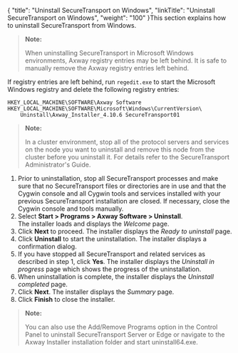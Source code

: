 {
    "title": "Uninstall SecureTransport on Windows",
    "linkTitle": "Uninstall SecureTransport on Windows",
    "weight": "100"
}This section explains how to uninstall <span class="mc-variable axway_variables.Component_Short_Name variable">SecureTransport</span> from Windows.

> **Note:**
>
> When uninstalling SecureTransport in Microsoft Windows environments, Axway registry entries may be left behind. It is safe to manually remove the Axway registry entries left behind.

If registry entries are left behind, run `regedit.exe` to start the Microsoft Windows registry and delete the following registry entries:


    HKEY_LOCAL_MACHINE\SOFTWARE\Axway Software
    HKEY_LOCAL_MACHINE\SOFTWARE\Microsoft\Windows\CurrentVersion\
        Uninstall\Axway_Installer_4.10.6 SecureTransport01

> **Note:**
>
> In a cluster environment, stop all of the protocol servers and services on the node you want to uninstall and remove this node from the cluster before you uninstall it. For details refer to the SecureTransport Administrator's Guide.

1.  Prior to uninstallation, stop all <span class="mc-variable axway_variables.Component_Short_Name variable">SecureTransport</span> processes and make sure that no <span class="mc-variable axway_variables.Component_Short_Name variable">SecureTransport</span> files or directories are in use and that the Cygwin console and all Cygwin tools and services installed with your previous <span class="mc-variable axway_variables.Component_Short_Name variable">SecureTransport</span> installation are closed. If necessary, close the Cygwin console and tools manually.
2.  Select **Start > Programs > Axway Software > Uninstall**.  
    The installer loads and displays the *Welcome* page.
3.  Click **Next** to proceed. The installer displays the *Ready to uninstall* page.
4.  Click **Uninstall** to start the uninstallation. The installer displays a confirmation dialog.
5.  If you have stopped all <span class="mc-variable axway_variables.Component_Short_Name variable">SecureTransport</span> and related services as described in step 1, click **Yes**. The installer displays the *Uninstall in progress* page which shows the progress of the uninstallation.
6.  When uninstallation is complete, the installer displays the *Uninstall completed* page.
7.  Click **Next**. The installer displays the *Summary* page.
8.  Click **Finish** to close the installer.

> **Note:**
>
> You can also use the Add/Remove Programs option in the Control Panel to uninstall SecureTransport Server or Edge or navigate to the Axway Installer installation folder and start uninstall64.exe.
